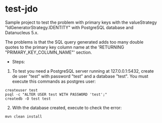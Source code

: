 test-jdo
========

Sample project to test the problem with primary keys with the valueStrategy "IdGeneratorStrategy.IDENTITY" with PostgreSQL database and Datanucleus 5.x.

The problems is that the SQL query generated adds too many double quotes to the primary key column name at the 'RETURNING "PRIMARY_KEY_COLUMN_NAME"' section.


- Steps:

1. To test you need a PostgreSQL server running at 127.0.0.1:5432, create de user "test" with password "test" and a database "test". You must execute this commands as postgres user:

```
createuser test
psql -c "ALTER USER test WITH PASSWORD 'test';"
createdb -O test test
```

2. With the database created, execute to check the error:

```
mvn clean install
```


